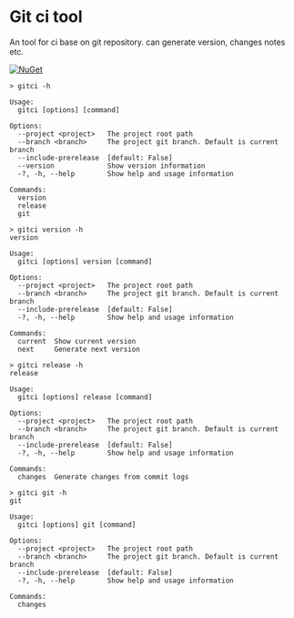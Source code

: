 ﻿# Git ci tool
An tool for ci base on git repository.  can generate version, changes notes etc.

[![NuGet](https://img.shields.io/nuget/v/Passingwind.Git-CI-Tools)](https://www.nuget.org/packages/Passingwind.Git-CI-Tools/)

``` shell
> gitci -h

Usage:
  gitci [options] [command]

Options:
  --project <project>   The project root path
  --branch <branch>     The project git branch. Default is current branch
  --include-prerelease  [default: False]
  --version             Show version information
  -?, -h, --help        Show help and usage information

Commands:
  version
  release
  git
```

``` shell
> gitci version -h
version

Usage:
  gitci [options] version [command]

Options:
  --project <project>   The project root path
  --branch <branch>     The project git branch. Default is current branch
  --include-prerelease  [default: False]
  -?, -h, --help        Show help and usage information

Commands:
  current  Show current version
  next     Generate next version
```

``` shell
> gitci release -h
release

Usage:
  gitci [options] release [command]

Options:
  --project <project>   The project root path
  --branch <branch>     The project git branch. Default is current branch
  --include-prerelease  [default: False]
  -?, -h, --help        Show help and usage information

Commands:
  changes  Generate changes from commit logs
```

``` shell 
> gitci git -h
git

Usage:
  gitci [options] git [command]

Options:
  --project <project>   The project root path
  --branch <branch>     The project git branch. Default is current branch
  --include-prerelease  [default: False]
  -?, -h, --help        Show help and usage information

Commands:
  changes
```
